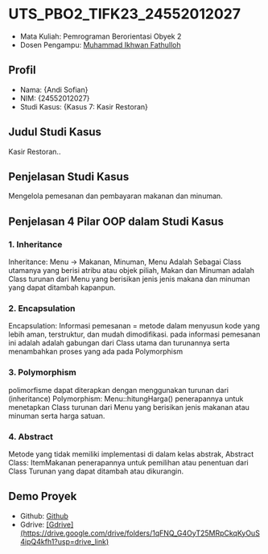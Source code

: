 # UTS_PBO2_TIFK23_24552012027
<ul>
  <li>Mata Kuliah: Pemrograman Berorientasi Obyek 2</li>
  <li>Dosen Pengampu: <a href="https://github.com/Muhammad-Ikhwan-Fathulloh">Muhammad Ikhwan Fathulloh</a></li>
</ul>

## Profil
<ul>
  <li>Nama: {Andi Sofian}</li>
  <li>NIM: {24552012027}</li>
  <li>Studi Kasus: {Kasus 7: Kasir Restoran}</li>
</ul>

## Judul Studi Kasus
<p>Kasir Restoran..</p>

## Penjelasan Studi Kasus
<p>Mengelola pemesanan dan pembayaran makanan dan minuman.</p>

## Penjelasan 4 Pilar OOP dalam Studi Kasus

### 1. Inheritance
<p>Inheritance: Menu -> Makanan, Minuman, Menu Adalah Sebagai Class utamanya yang berisi atribu atau objek piliah, Makan dan Minuman adalah Class turunan dari Menu yang berisikan jenis jenis makana dan minuman yang dapat ditambah kapanpun.</p>

### 2. Encapsulation
<p>Encapsulation: Informasi pemesanan = metode dalam menyusun kode yang lebih aman, terstruktur, dan mudah dimodifikasi. pada informasi pemesanan ini adalah adalah gabungan dari Class utama dan turunannya serta menambahkan proses yang ada pada Polymorphism</p>

### 3. Polymorphism
<p>polimorfisme dapat diterapkan dengan menggunakan turunan dari (inheritance) Polymorphism: Menu::hitungHarga() penerapannya untuk menetapkan Class turunan dari Menu yang berisikan jenis makanan atau minuman serta harga satuan.</p>

### 4. Abstract
<p>Metode yang tidak memiliki implementasi di dalam kelas abstrak, Abstract Class: ItemMakanan penerapannya untuk pemilihan atau penentuan dari Class Turunan yang dapat ditambah atau dikurangin.</p>

## Demo Proyek
<ul>
  <li>Github: <a href="">Github</a></li>
  <li>Gdrive: <a href="">[Gdrive](https://drive.google.com/drive/folders/1qFNQ_G4OyT25MRpCkqKyOuS4ipQ4kfh1?usp=drive_link)</a></li>
</ul>

